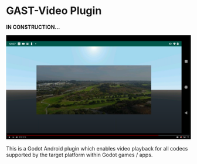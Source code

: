 # GAST-Video Plugin

**IN CONSTRUCTION...**

[![mp4 video playback in Godot on an Android device](https://github.com/m4gr3d/GAST/blob/update_gast_readme/video/samples/contents/raw/flight_screenshot.png?raw=true)](https://drive.google.com/file/d/1EivylJMbkO9GymIkv8D25vOIxNevDT2C/view?usp=sharing "mp4 video playback in Godot on an Android device")

This is a Godot Android plugin which enables video playback for all codecs supported by the target platform within Godot games / apps.
